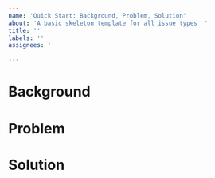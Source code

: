 ```yaml
---
name: 'Quick Start: Background, Problem, Solution'
about: 'A basic skeleton template for all issue types  '
title: ''
labels: ''
assignees: ''

---
```


# Background


# Problem


# Solution
